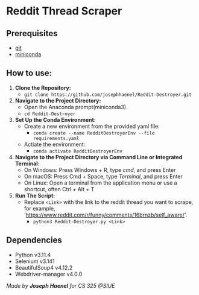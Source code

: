 # Reddit Thread Scraper

## Prerequisites
- [git](https://git-scm.com/downloads)
- [miniconda](https://docs.conda.io/projects/miniconda/en/latest/)
## How to use:
1. **Clone the Repository:**
    - `git clone https://github.com/josephhaenel/Reddit-Destroyer.git`
2. **Navigate to the Project Directory:**
    - Open the Anaconda prompt(miniconda3).
    - `cd Reddit-Destroyer`
3. **Set Up the Conda Environment:**
    - Create a new environment from the provided yaml file:
        - `conda create --name RedditDestroyerEnv --file requirements.yaml`
    - Actiate the environment:
        - `conda activate RedditDestroyerEnv`
4. **Navigate to the Project Directory via Command Line or Integrated Terminal:**
    - On Windows: Press Windows + R, type *cmd*, and press Enter
    - On macOS: Press Cmd + Space, type *Terminal*, and press Enter
    - On Linux: Open a terminal from the application menu or use a shortcut, often Ctrl + Alt + T
5. **Run The Script:**
    - Replace `<Link>` with the link to the reddit thread you want to scrape, for example,
     'https://www.reddit.com/r/funny/comments/16brnzb/self_aware/'.
        - `python3 Reddit-Destroyer.py <Link>`

## Dependencies
- Python v3.11.4
- Selenium v3.141
- BeautifulSoup4 v4.12.2
- Webdriver-manager v4.0.0

*Made by **Joseph Haenel** for CS 325 @SIUE*
